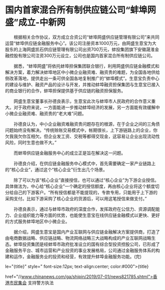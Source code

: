 # 国内首家混合所有制供应链公司“蚌埠网盛”成立-中新网

　　根据相关合作协议，双方成立合资公司“蚌埠网盛供应链管理有限公司”来共同运营“蚌埠供应链金融服务中心”。该公司注册资本1000万元，由网盛生意宝为大股东的上海网盛凯石供应链管理有限公司出资700万元，蚌投集团旗下安徽晟淮金融控股有限公司注资300万元设立，公司也是国内首家混合所有制供应链公司。

　　据悉，“蚌埠网盛”将依托蚌埠担保集团联合银行，利用网盛供应链金融模式和解决方案，着力解决蚌埠地区中小微企业融资难、融资贵的难题，为全国各地供给侧改革落地，提供走出一条可供全国各地复制推广的“蚌埠模式”。生意宝负责中心的建设与维护、融资产品的设计与开发，并推动蚌埠融资担保集团与生意宝已接入的商业银行的合作，蚌埠担保提供基于供应链的融资担保服务。

　　网盛生意宝董事长孙德良表示，生意宝此次与蚌埠市人民政府的合作意义重大。对于政府来说，一方面能进一步推动蚌埠经济的发展，另一方面能有效缓解中小微企业融资难、融资贵的“老大难”问题。

　　孙德良认为，中小企业融资难融资贵问题存在的根源，在于企业之间的三角债问题始终没有解决。“传统赊账交易模式中，帐期很长，上下游链路上的企业，你欠我我欠你互相欠。但企业发工资、交税等都得交现金，这容易让企业出现流动性风险，同时生意也做不大。”

　　而蚌埠供应链金融服务中心的成立正是旨在解决这一问题。

　　孙德良介绍，在供应链金融服务中心模式中，首先需要确定一家产业链路上的“核心企业”，通过这个“核心企业”衍生出几个场景。

　　除了可以为该“核心企业”直接授信，也可以通过“核心企业”为下游企业授信。具体做法为，中心给“核心企业”一个确定的授信额度，再由核心企业将这个额度切分给自己的下游客户。“所有授信都是不能提现的，专款专用，只能用于上下游的采购支付。比如下游采购了核心企业的货源后，可以用这笔授信来做支付。”

　　孙德良表示，通过与蚌埠市政府的深度合作，发挥政府在公信力、资源调配能力、企业组织能力等方面的优势，也能使生意宝在线供应链金融模式以更快、更好的方式服务蚌埠地区中小微企业。

　　据介绍，网盛生意宝是国内产业互联网与供应链金融解决方案提供商，打造了由电商数据战略、供应链战略、物流网络战略三大战略构成的产业互联网战略生态。蚌埠投资集团是经蚌埠市政府批准设立的国有综合型投资控股公司，已形成了金融服务平台、城市运营和产业投资的事业发展格局，公司通过金融服务体系的构建和运作，金融服务业的投资和经营，有效提升蚌埠金融服务功能。(完)

le="{title}" style=" font-size:12px; text-align:center; color:#000">{title}

href="//www.chinanews.com/ga/shipin/2019/07-01/news821785.shtml">香港市民集会 支持警方执法
